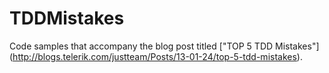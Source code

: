 TDDMistakes
===========

Code samples that accompany the blog post titled ["TOP 5 TDD Mistakes"] (http://blogs.telerik.com/justteam/Posts/13-01-24/top-5-tdd-mistakes).
